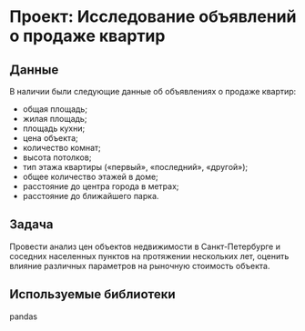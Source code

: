 # Проект: Исследование объявлений о продаже квартир

## Данные
В наличии были следующие данные об объявлениях о продаже квартир:
- общая площадь;
- жилая площадь;
- площадь кухни;
- цена объекта;
- количество комнат;
- высота потолков;
- тип этажа квартиры («первый», «последний», «другой»);
- общее количество этажей в доме;
- расстояние до центра города в метрах;
- расстояние до ближайшего парка.

## Задача
Провести анализ цен объектов недвижимости в Санкт-Петербурге и соседних населенных пунктов на протяжении нескольких лет, оценить влияние различных параметров на рыночную стоимость объекта.

## Используемые библиотеки
pandas 
